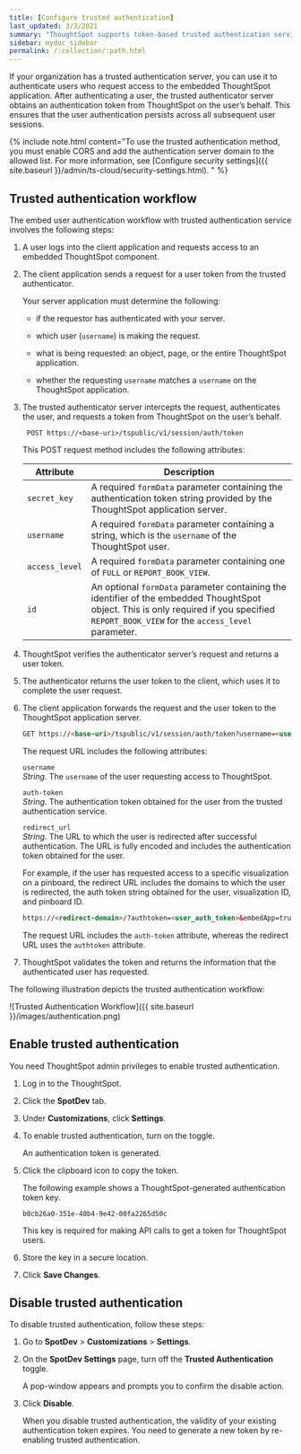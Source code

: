 ```yaml
---
title: [Configure trusted authentication]
last_updated: 3/3/2021
summary: "ThoughtSpot supports token-based trusted authentication service to authenticate embed application users."
sidebar: mydoc_sidebar
permalink: /:collection/:path.html
---
```


If your organization has a trusted authentication server, you can use it to authenticate users who  request access to the embedded ThoughtSpot application. After authenticating a user, the trusted authenticator server obtains an authentication token from ThoughtSpot on the user’s behalf. This ensures that the user authentication persists across all subsequent user sessions.

{% include note.html content="To use the trusted authentication method, you must enable CORS and add the authentication server domain to the allowed list. For more information, see [Configure security settings]({{ site.baseurl }}/admin/ts-cloud/security-settings.html).
" %}

## Trusted authentication workflow

The embed user authentication workflow with trusted authentication service involves the following steps:

1.  A user logs into the client application and requests access to an embedded ThoughtSpot component.

2.  The client application sends a request for a user token from the trusted authenticator.

    Your server application must determine the following:

    -   if the requestor has authenticated with your server.

    -   which user (`username`) is making the request.

    -   what is being requested: an object, page, or the entire ThoughtSpot application.

    -   whether the requesting `username` matches a `username` on the ThoughtSpot application.

3.  The trusted authenticator server intercepts the request, authenticates the user, and requests a token from ThoughtSpot on the user’s behalf.

         POST https://<base-uri>/tspublic/v1/session/auth/token

    This POST request method includes the following attributes:

    |      Attribute         |             Description                                                                                                               |
    |---------------|----------------------------------------------------------------------------------------------------------------------------|
    | `secret_key`   | A required `formData` parameter containing the authentication token string provided by the ThoughtSpot application server. |
    | `username`      | A required `formData` parameter containing a string, which is the `username` of the ThoughtSpot user.                         |
    | `access_level` | A required `formData` parameter containing one of `FULL` or `REPORT_BOOK_VIEW`.                                            |
    | `id`            | An optional `formData` parameter containing the identifier of the embedded ThoughtSpot object.    This is only required if you specified `REPORT_BOOK_VIEW` for the `access_level` parameter.                                 |

4.  ThoughtSpot verifies the authenticator server’s request and returns a user token.

5.  The authenticator returns the user token to the client, which uses it to complete the user request.

6.  The client application forwards the request and the user token to the ThoughtSpot application server.

    ``` HTML
    GET https://<base-uri>/tspublic/v1/session/auth/token?username=<user>&auth_token=<token>&redirect_url=<full-encoded-url-with-auth-token>
    ```

    The request URL includes the following attributes:

    `username`  
    *String*. The `username` of the user requesting access to ThoughtSpot.

    `auth-token`  
    *String*. The authentication token obtained for the user from the trusted authentication service.

    `redirect_url`  
    *String*. The URL to which the user is redirected after successful authentication. The URL is fully encoded and includes the authentication token obtained for the user.

    For example, if the user has requested access to a specific visualization on a pinboard, the redirect URL includes the domains to which the user is redirected, the auth token string obtained for the user, visualization ID, and pinboard ID.

    ``` HTML
    https://<redirect-domain>/?authtoken=<user_auth_token>&embedApp=true&primaryNavHidden=true#/embed/viz/<pinboard_id>/<viz-id>
    ```

    <div class="note">

    The request URL includes the `auth-token` attribute, whereas the redirect URL uses the `authtoken` attribute.

    </div>

7.  ThoughtSpot validates the token and returns the information that the authenticated user has requested.

The following illustration depicts the trusted authentication workflow:

![Trusted Authentication Workflow]({{ site.baseurl }}/images/authentication.png)

## Enable trusted authentication

You need ThoughtSpot admin privileges to enable trusted authentication.

1.  Log in to the ThoughtSpot.

2.  Click the **SpotDev** tab.

3.  Under **Customizations**, click **Settings**.

4.  To enable trusted authentication, turn on the toggle.

    An authentication token is generated.

5.  Click the clipboard icon to copy the token.

    The following example shows a ThoughtSpot-generated authentication token key.

        b0cb26a0-351e-40b4-9e42-00fa2265d50c

    This key is required for making API calls to get a token for ThoughtSpot users.

6.  Store the key in a secure location.

7.  Click **Save Changes**.

## Disable trusted authentication

To disable trusted authentication, follow these steps:

1.  Go to **SpotDev** &gt; **Customizations** &gt; **Settings**.

2.  On the **SpotDev Settings** page, turn off the **Trusted Authentication** toggle.

    A pop-window appears and prompts you to confirm the disable action.

3.  Click **Disable**.

    When you disable trusted authentication, the validity of your existing authentication token expires. You need to generate a new token by re-enabling trusted authentication.
